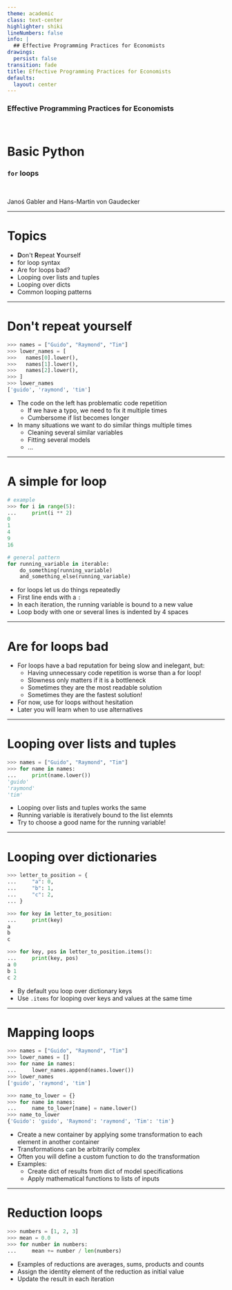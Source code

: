 ```yaml
---
theme: academic
class: text-center
highlighter: shiki
lineNumbers: false
info: |
  ## Effective Programming Practices for Economists
drawings:
  persist: false
transition: fade
title: Effective Programming Practices for Economists
defaults:
  layout: center
---
```


### Effective Programming Practices for Economists

<br>

# Basic Python

### `for` loops

<br>


Janoś Gabler and Hans-Martin von Gaudecker

---

# Topics

- **D**on't **R**epeat **Y**ourself
- for loop syntax
- Are for loops bad?
- Looping over lists and tuples
- Looping over dicts
- Common looping patterns


---

# Don't repeat yourself

<div class="grid grid-cols-2 gap-4">
<div>

```python
>>> names = ["Guido", "Raymond", "Tim"]
>>> lower_names = [
>>>   names[0].lower(),
>>>   names[1].lower(),
>>>   names[2].lower(),
>>> ]
>>> lower_names
['guido', 'raymond', 'tim']
```

</div>
<div>

- The code on the left has problematic code repetition
  - If we have a typo, we need to fix it multiple times
  - Cumbersome if list becomes longer
- In many situations we want to do similar things multiple times
  - Cleaning several similar variables
  - Fitting several models
  - ...

</div>
</div>

---

# A simple for loop

<div class="grid grid-cols-2 gap-4">
<div>

```python
# example
>>> for i in range(5):
...     print(i ** 2)
0
1
4
9
16
```
```python
# general pattern
for running_variable in iterable:
    do_something(running_variable)
    and_something_else(running_variable)
```

</div>
<div>

- for loops let us do things repeatedly
- First line ends with a `:`
- In each iteration, the running variable is bound to a new value
- Loop body with one or several lines is indented by 4 spaces


</div>
</div>



---

# Are for loops bad

- For loops have a bad reputation for being slow and inelegant, but:
  - Having unnecessary code repetition is worse than a for loop!
  - Slowness only matters if it is a bottleneck
  - Sometimes they are the most readable solution
  - Sometimes they are the fastest solution!
- For now, use for loops without hesitation
- Later you will learn when to use alternatives


---

# Looping over lists and tuples



<div class="grid grid-cols-2 gap-4">
<div>

```python
>>> names = ["Guido", "Raymond", "Tim"]
>>> for name in names:
...     print(name.lower())
'guido'
'raymond'
'tim'
```

</div>
<div>

- Looping over lists and tuples works the same
- Running variable is iteratively bound to the list elemnts
- Try to choose a good name for the running variable!

</div>
</div>


---

# Looping over dictionaries

<div class="grid grid-cols-2 gap-4">
<div>

```python
>>> letter_to_position = {
...     "a": 0,
...     "b": 1,
...     "c": 2,
... }

>>> for key in letter_to_position:
...     print(key)
a
b
c

>>> for key, pos in letter_to_position.items():
...     print(key, pos)
a 0
b 1
c 2
```

</div>
<div>

- By default you loop over dictionary keys
- Use `.items` for looping over keys and values at the same time

</div>
</div>


---

# Mapping loops


<div class="grid grid-cols-2 gap-4">
<div>

```python
>>> names = ["Guido", "Raymond", "Tim"]
>>> lower_names = []
>>> for name in names:
...     lower_names.append(names.lower())
>>> lower_names
['guido', 'raymond', 'tim']

>>> name_to_lower = {}
>>> for name in names:
...     name_to_lower[name] = name.lower()
>>> name_to_lower
{'Guido': 'guido', 'Raymond': 'raymond', 'Tim': 'tim'}
```

</div>
<div>

- Create a new container by applying some transformation to each element in another container
- Transformations can be arbitrarily complex
- Often you will define a custom function to do the transformation
- Examples:
  - Create dict of results from dict of model specifications
  - Apply mathematical functions to lists of inputs

</div>
</div>


---

# Reduction loops

<div class="grid grid-cols-2 gap-4">
<div>

```python
>>> numbers = [1, 2, 3]
>>> mean = 0.0
>>> for number in numbers:
...     mean += number / len(numbers)
```

</div>
<div>

- Examples of reductions are averages, sums, products and counts
- Assign the identity element of the reduction as initial value
- Update the result in each iteration

</div>
</div>
